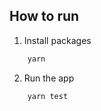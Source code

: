 

## How to run

1. Install packages

```bash
    yarn
```

2. Run the app

```bash
    yarn test
```
